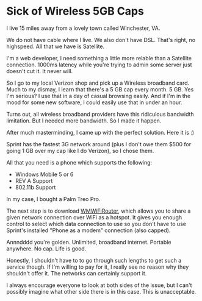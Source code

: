 # Sick of Wireless 5GB Caps

  I live 15 miles away from a lovely town called Winchester, VA.

 We do not have cable where I live. We also don't have DSL. That's right, no highspeed. All that we have is Satellite.

 I'm a web developer, I need something a little more relable than a Satellite connection. 1000ms latency while you're trying to admin some server just doesn't cut it. It never will.

  So I go to my local Verizon shop and pick up a Wireless broadband card. Much to my dismay, I learn that there's a 5 GB cap every month. 5 GB. Yes I'm serious? I use that in a day of casual browsing easily. And if I'm in the mood for some new software, I could easily use that in under an hour.

 Turns out, all wireless broadband providers have this ridiculous bandwidth limitation. But I needed more bandwidth. So I made it happen.

 After much masterminding, I came up with the perfect solution. Here it is :)

 Sprint has the fastest 3G network around (plus I don't owe them $500 for going 1 GB over my cap like I do Verizon), so I chose them.

 All that you need is a phone which supports the following:

 * Windows Mobile 5 or 6
* REV A Support
* 802\.11b Support

 In my case, I bought a Palm Treo Pro.

 The next step is to download [WMWiFiRouter](http://www.wmwifirouter.com/), which allows you to share a given network connection over WiFi as a hotspot. It gives you enough control to select which data connection to use so you don't have to use Sprint's installed "Phone as a modem" connection (also capped).

 Annndddd you're golden. Unlimited, broadband internet. Portable anywhere. No cap. Life is good.

 Honestly, I shouldn't have to to go through such lengths to get such a service though. If I'm willing to pay for it, I really see no reason why they shouldn't offer it. The networks can certainly support it.

 I always encourage everyone to look at both sides of the issue, but I can't possibly imagine what other side there is in this case. This is unacceptable.

  